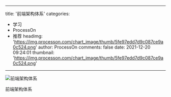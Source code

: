 
---
title: '前端架构体系'
categories: 
 - 学习
 - ProcessOn
 - 推荐
headimg: 'https://img.processon.com/chart_image/thumb/5fe97edd7d9c087ce9a0c524.png'
author: ProcessOn
comments: false
date: 2021-12-20 09:24:01
thumbnail: 'https://img.processon.com/chart_image/thumb/5fe97edd7d9c087ce9a0c524.png'
---

<div>   
<img class="thumb" alt="前端架构体系" src="https://img.processon.com/chart_image/thumb/5fe97edd7d9c087ce9a0c524.png" referrerpolicy="no-referrer">
<p>前端架构体系</p>  
</div>
            